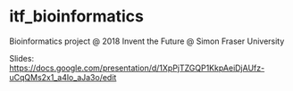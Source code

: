 # itf_bioinformatics
Bioinformatics project @ 2018 Invent the Future @ Simon Fraser University

Slides: https://docs.google.com/presentation/d/1XpPjTZGQP1KkpAeiDjAUfz-uCqQMs2x1_a4lo_aJa3o/edit
